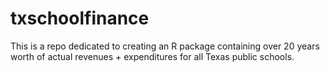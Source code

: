 # txschoolfinance
This is a repo dedicated to creating an R package containing over 20 years worth of actual revenues + expenditures for all Texas public schools. 
